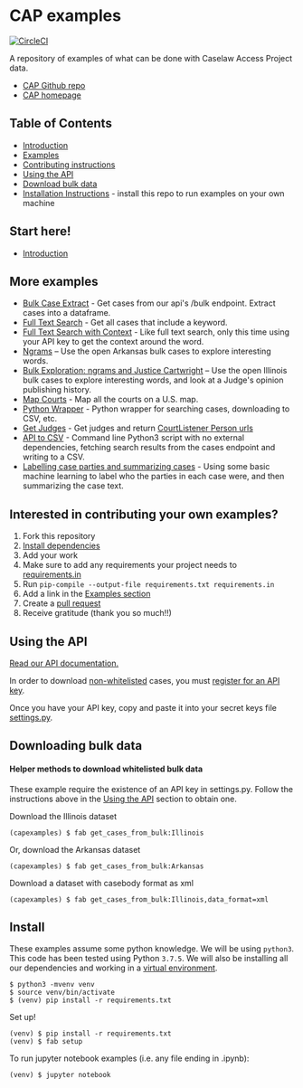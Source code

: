 # CAP examples

[![CircleCI](https://circleci.com/gh/harvard-lil/cap-examples.svg?style=svg)](https://circleci.com/gh/harvard-lil/cap-examples)

A repository of examples of what can be done with Caselaw Access Project data.
- [CAP Github repo](https://github.com/harvard-lil/capstone)
- [CAP homepage](https://case.law/)

## Table of Contents
- [Introduction](#start-here!)
- [Examples](#more-examples)
- [Contributing instructions](#interested-in-contributing-your-own-examples)
- [Using the API](#using-the-api)
- [Download bulk data](#downloading-bulk-data)
- [Installation Instructions](#install) - install this repo to run examples on your own machine

## Start here!
- [Introduction](introduction/introduction.ipynb)

## More examples
- [Bulk Case Extract](bulk_extract/extract_cases.ipynb) - Get cases from our api's /bulk endpoint. Extract cases into a dataframe.
- [Full Text Search](full_text_search/full_text_search.ipynb) - Get all cases that include a keyword.
- [Full Text Search with Context](api_text_search/api_text_search.py) - Like full text search, only this time using your API key to get the context around the word.
- [Ngrams](ngrams/ngrams.ipynb) – Use the open Arkansas bulk cases to explore interesting words.
- [Bulk Exploration: ngrams and Justice Cartwright](bulk_exploration/cartwright.ipynb) – Use the open Illinois bulk cases to explore interesting words, and look at a Judge's opinion publishing history.
- [Map Courts](map_courts/map_courts.ipynb) - Map all the courts on a U.S. map.
- [Python Wrapper](python_wrapper/cap.py) - Python wrapper for searching cases, downloading to CSV, etc.
- [Get Judges](get_judges/get_judges.ipynb) - Get judges and return [CourtListener Person urls](https://www.courtlistener.com/api/rest/v3/people/?name_last=Pregerson&name_first=Harry)
- [API to CSV](api_to_csv/api_to_csv.py) - Command line Python3 script with no external dependencies, fetching search results from the cases endpoint and writing to a CSV.
- [Labelling case parties and summarizing cases](labelling_summarizing/labelling_summarizing.ipynb) - Using some basic machine learning to label who the parties in each case were, and then summarizing the case text.

## Interested in contributing your own examples?
1. Fork this repository
2. [Install dependencies](#install)
3. Add your work
4. Make sure to add any requirements your project needs to [requirements.in](requirements.in)
5. Run ```pip-compile --output-file requirements.txt requirements.in```
6. Add a link in the [Examples section](#examples)
7. Create a [pull request](https://github.com/harvard-lil/cap-examples/compare)
8. Receive gratitude (thank you so much!!)


## Using the API
[Read our API documentation.](https://case.law/api/)

In order to download [non-whitelisted](https://case.law/api/#limits) cases, you must [register for an API key](https://case.law/user/register/).

Once you have your API key, copy and paste it into your secret keys file [settings.py](config/settings.py).

## Downloading bulk data

#### Helper methods to download whitelisted bulk data
These example require the existence of an API key in settings.py.
Follow the instructions above in the [Using the API](#using-the-api) section to obtain one.  

Download the Illinois dataset
```
(capexamples) $ fab get_cases_from_bulk:Illinois
```

Or, download the Arkansas dataset
```
(capexamples) $ fab get_cases_from_bulk:Arkansas
```

Download a dataset with casebody format as xml
```
(capexamples) $ fab get_cases_from_bulk:Illinois,data_format=xml
```

## Install
These examples assume some python knowledge. We will be using `python3`.
This code has been tested using Python `3.7.5`.
We will also be installing all our dependencies and working in a [virtual environment](https://docs.python.org/3/library/venv.html).

```
$ python3 -mvenv venv
$ source venv/bin/activate
$ (venv) pip install -r requirements.txt
```

Set up!
```
(venv) $ pip install -r requirements.txt
(venv) $ fab setup
```

To run jupyter notebook examples (i.e. any file ending in .ipynb):
```
(venv) $ jupyter notebook
```
